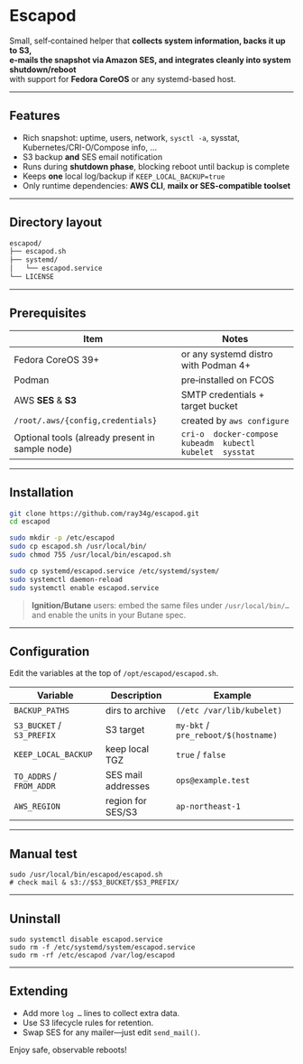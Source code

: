 # Escapod

Small, self‑contained helper that **collects system information, backs it up to S3,  
e‑mails the snapshot via Amazon SES, and integrates cleanly into system shutdown/reboot**  
with support for **Fedora CoreOS** or any systemd-based host.

---

## Features

* Rich snapshot: uptime, users, network, `sysctl -a`, sysstat, Kubernetes/CRI-O/Compose info, …
* S3 backup **and** SES email notification
* Runs during **shutdown phase**, blocking reboot until backup is complete
* Keeps **one** local log/backup if `KEEP_LOCAL_BACKUP=true`
* Only runtime dependencies: **AWS CLI**, **mailx or SES-compatible toolset**

---

## Directory layout

```bash
escapod/
├── escapod.sh
├── systemd/
│   └── escapod.service
└── LICENSE
```

---

## Prerequisites

| Item                                            | Notes                                                        |
| ----------------------------------------------- | ------------------------------------------------------------ |
| Fedora CoreOS 39+                               | or any systemd distro with Podman 4+                         |
| Podman                                          | pre‑installed on FCOS                                        |
| AWS **SES** & **S3**                            | SMTP credentials + target bucket                             |
| `/root/.aws/{config,credentials}`               | created by `aws configure`                                   |
| Optional tools (already present in sample node) | `cri-o  docker-compose  kubeadm  kubectl  kubelet  sysstat` |

---

## Installation

```bash
git clone https://github.com/ray34g/escapod.git
cd escapod

sudo mkdir -p /etc/escapod
sudo cp escapod.sh /usr/local/bin/
sudo chmod 755 /usr/local/bin/escapod.sh

sudo cp systemd/escapod.service /etc/systemd/system/
sudo systemctl daemon-reload
sudo systemctl enable escapod.service
```

> **Ignition/Butane** users: embed the same files under `/usr/local/bin/…` and enable the units in your Butane spec.

------

## Configuration

Edit the variables at the top of `/opt/escapod/escapod.sh`.

| Variable                  | Description        | Example                             |
| ------------------------- | ------------------ | ----------------------------------- |
| `BACKUP_PATHS`            | dirs to archive    | `(/etc /var/lib/kubelet)`           |
| `S3_BUCKET` / `S3_PREFIX` | S3 target          | `my-bkt` / `pre_reboot/$(hostname)` |
| `KEEP_LOCAL_BACKUP`       | keep local TGZ     | `true` / `false`                    |
| `TO_ADDRS` / `FROM_ADDR`  | SES mail addresses | `ops@example.test`                  |
| `AWS_REGION`              | region for SES/S3  | `ap-northeast-1`                    |

------

## Manual test

```
sudo /usr/local/bin/escapod/escapod.sh
# check mail & s3://$S3_BUCKET/$S3_PREFIX/
```

------

## Uninstall

```
sudo systemctl disable escapod.service
sudo rm -f /etc/systemd/system/escapod.service
sudo rm -rf /etc/escapod /var/log/escapod
```

------

## Extending

- Add more `log …` lines to collect extra data.
- Use S3 lifecycle rules for retention.
- Swap SES for any mailer—just edit `send_mail()`.

Enjoy safe, observable reboots!